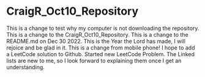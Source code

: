 # CraigR_Oct10_Repository

This is a change to test why my computer is not downloading the repository.
This is a change to the CraigR_Oct10_Repository.
This is a change to the README.md on Dec 30 2022.
This is the Year the Lord has made, I will rejoice and be glad in it.
This is a change from mobile phone!
I hope to add a LeetCode solution to Github. Started new LeetCode Problem.
The Linked lists are new to me, so I look forward to explaining them once 
I get an understanding.
